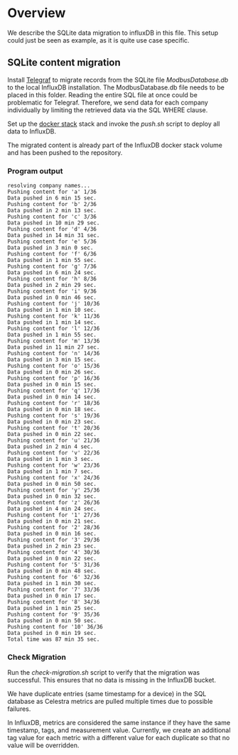 # Overview

We describe the SQLite data migration to influxDB in this file. This setup could just be seen as example, as it is quite use case specific.

## SQLite content migration

Install [Telegraf](https://www.influxdata.com/time-series-platform/telegraf/) to migrate records from the SQLite file *ModbusDatabase.db* to the local InfluxDB installation. The ModbusDatabase.db file needs to be placed in this folder. Reading the entire SQL file at once could be problematic for Telegraf. Therefore, we send data for each company individually by limiting the retrieved data via the SQL WHERE clause.

Set up the [docker stack](../docker/README.md) stack and invoke the *push.sh* script to deploy all data to InfluxDB.

The migrated content is already part of the InfluxDB docker stack volume and has been pushed to the repository.

### Program output
``` 
resolving company names...
Pushing content for 'a' 1/36
Data pushed in 6 min 15 sec.
Pushing content for 'b' 2/36
Data pushed in 2 min 13 sec.
Pushing content for 'c' 3/36
Data pushed in 10 min 29 sec.
Pushing content for 'd' 4/36
Data pushed in 14 min 31 sec.
Pushing content for 'e' 5/36
Data pushed in 3 min 0 sec.
Pushing content for 'f' 6/36
Data pushed in 1 min 55 sec.
Pushing content for 'g' 7/36
Data pushed in 6 min 24 sec.
Pushing content for 'h' 8/36
Data pushed in 2 min 29 sec.
Pushing content for 'i' 9/36
Data pushed in 0 min 46 sec.
Pushing content for 'j' 10/36
Data pushed in 1 min 10 sec.
Pushing content for 'k' 11/36
Data pushed in 1 min 14 sec.
Pushing content for 'l' 12/36
Data pushed in 1 min 55 sec.
Pushing content for 'm' 13/36
Data pushed in 11 min 27 sec.
Pushing content for 'n' 14/36
Data pushed in 3 min 15 sec.
Pushing content for 'o' 15/36
Data pushed in 0 min 26 sec.
Pushing content for 'p' 16/36
Data pushed in 0 min 15 sec.
Pushing content for 'q' 17/36
Data pushed in 0 min 14 sec.
Pushing content for 'r' 18/36
Data pushed in 0 min 18 sec.
Pushing content for 's' 19/36
Data pushed in 0 min 23 sec.
Pushing content for 't' 20/36
Data pushed in 0 min 22 sec.
Pushing content for 'u' 21/36
Data pushed in 2 min 4 sec.
Pushing content for 'v' 22/36
Data pushed in 1 min 3 sec.
Pushing content for 'w' 23/36
Data pushed in 1 min 7 sec.
Pushing content for 'x' 24/36
Data pushed in 0 min 50 sec.
Pushing content for 'y' 25/36
Data pushed in 0 min 32 sec.
Pushing content for 'z' 26/36
Data pushed in 4 min 24 sec.
Pushing content for '1' 27/36
Data pushed in 0 min 21 sec.
Pushing content for '2' 28/36
Data pushed in 0 min 16 sec.
Pushing content for '3' 29/36
Data pushed in 2 min 23 sec.
Pushing content for '4' 30/36
Data pushed in 0 min 22 sec.
Pushing content for '5' 31/36
Data pushed in 0 min 48 sec.
Pushing content for '6' 32/36
Data pushed in 1 min 30 sec.
Pushing content for '7' 33/36
Data pushed in 0 min 17 sec.
Pushing content for '8' 34/36
Data pushed in 1 min 25 sec.
Pushing content for '9' 35/36
Data pushed in 0 min 50 sec.
Pushing content for '10' 36/36
Data pushed in 0 min 19 sec.
Total time was 87 min 35 sec.
```

### Check Migration

Run the *check-migration.sh* script to verify that the migration was successful. This ensures that no data is missing in the InfluxDB bucket.

We have duplicate entries (same timestamp for a device) in the SQL database as Celestra metrics are pulled multiple times due to possible failures.

In InfluxDB, metrics are considered the same instance if they have the same timestamp, tags, and measurement value. Currently, we create an additional tag value for each metric with a different value for each duplicate so that no value will be overridden.
